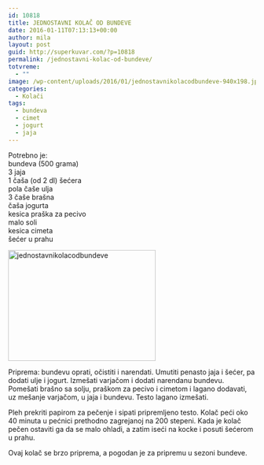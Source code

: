 ```yaml
---
id: 10818
title: JEDNOSTAVNI KOLAČ OD BUNDEVE
date: 2016-01-11T07:13:13+00:00
author: mila
layout: post
guid: http://superkuvar.com/?p=10818
permalink: /jednostavni-kolac-od-bundeve/
totvreme:
  - ""
image: /wp-content/uploads/2016/01/jednostavnikolacodbundeve-940x198.jpg
categories:
  - Kolači
tags:
  - bundeva
  - cimet
  - jogurt
  - jaja
---
```

Potrebno je:  
bundeva (500 grama)  
3 jaja  
1 čaša (od 2 dl) šećera  
pola čaše ulja  
3 čaše brašna  
čaša jogurta  
kesica praška za pecivo  
malo soli  
kesica cimeta  
šećer u prahu

[<img class="alignnone size-medium wp-image-10819" src="//superkuvar.com/wp-content/uploads/2016/01/jednostavnikolacodbundeve-300x225.jpg" alt="jednostavnikolacodbundeve" width="300" height="225" />](//superkuvar.com/wp-content/uploads/2016/01/jednostavnikolacodbundeve-e1452496139469.jpg)

Priprema: bundevu oprati, očistiti i narendati. Umutiti penasto jaja i šećer, pa dodati ulje i jogurt. Izmešati varjačom i dodati narendanu bundevu. Pomešati brašno sa solju, praškom za pecivo i cimetom i lagano dodavati, uz mešanje varjačom, u jaja i bundevu. Testo lagano izmešati.

Pleh prekriti papirom za pečenje i sipati pripremljeno testo. Kolač peći oko 40 minuta u pećnici prethodno zagrejanoj na 200 stepeni. Kada je kolač pečen ostaviti ga da se malo ohladi, a zatim iseći na kocke i posuti šećerom u prahu.

Ovaj kolač se brzo priprema, a pogodan je za pripremu u sezoni bundeve.